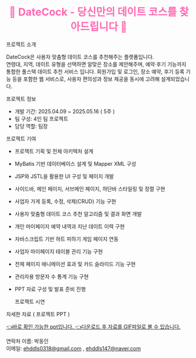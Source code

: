 <h1 align="center" style="color: #ff69b4;">🌸 DateCock - 당신만의 데이트 코스를 찾아드립니다 🌸</h1>
프로젝트 소개

DateCock은 사용자 맞춤형 데이트 코스를 추천해주는 플랫폼입니다.  
연령대, 지역, 데이트 유형을 선택하면 알맞은 장소를 제안해주며, 예약·후기 기능까지 통합한 풀스택 데이트 추천 서비스 입니다.
회원가입 및 로그인, 장소 예약, 후기 등록 기능 등을 포함한 웹 서비스로, 사용자 편의성과 정보 제공을 동시에 고려해 설계되었습니다.

프로젝트 정보

- 개발 기간: 2025.04.09 ~ 2025.05.16 ( 5주 )
- 팀 구성: 4인 팀 프로젝트
- 담당 역할: 팀장

 프로젝트 기여
- 프로젝트 기획 및 전체 아키텍처 설계
- MyBatis 기반 데이터베이스 설계 및 Mapper XML 구성
- JSP와 JSTL을 활용한 UI 구성 및 페이지 개발
- 사이드바, 메인 페이지, 서브메인 페이지, 하단바 스타일링 및 정렬 구현
- 사업자 가게 등록, 수정, 삭제(CRUD) 기능 구현
- 사용자 맞춤형 데이트 코스 추천 알고리즘 및 결과 화면 개발
- 개인 마이페이지 예약 내역과 지난 데이트 이력 구현
- 자바스크립트 기반 하트 피하기 게임 페이지 연동
- 사업자 마이페이지 테이블 관리 기능 구현
- 전체 페이지 애니메이션 효과 및 카드 슬라이드 기능 구현
- 관리자용 방문자 수 통계 기능 구현
- PPT 자료 구성 및 발표 준비 진행

  프로젝트 시연




자세한 자료 ( 프로젝트 PPT )

<a href="https://docs.google.com/presentation/d/1E1e6Xc0-W3po5hTQP3lTPNWMQsfQUEbN/edit?usp=sharing&ouid=116873576163210222054&rtpof=true&sd=true"> 👈바로 확인 가능한 ppt입니다.  </a>
<a href="https://docs.google.com/presentation/d/1IQ77WxWi4wxQ2YoMAXzDGI15P80RNm8h/edit?usp=sharing&ouid=116873576163210222054&rtpof=true&sd=true"> 👈다운로드 후 자료를 GIF파일로 볼 수 있습니다.</a>


연락처
이름: 박동인  
이메일: ehddls0318@gmail.com , ehddls147@naver.com


  

  
